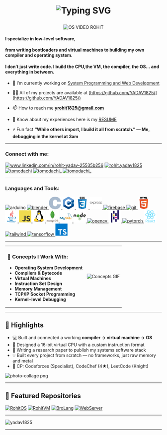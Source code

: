 <h1 align="center"><p align="center">
  <img src="https://readme-typing-svg.demolab.com?font=Fira+Code&size=24&pause=1000&color=00F700&center=true&vCenter=true&width=800&lines=Hi+%F0%9F%91%8B%2C+I'm+Rohit+Yadav;I+am+a+systems+programming+enthusiast;I+am+a+3rd+year+IT+student+at+NIT+Jalandhar" alt="Typing SVG" />
</p></h1> 



<p align="center">
  <img src="https://github.com/user-attachments/assets/c5bd66fb-7f7f-4211-9e51-5feacb9809a1" alt="OS VIDEO ROHIT" width="750"/>
</p>




<h4 align="left">I specialize in low-level software,</h4>
<h4>from writing bootloaders and virtual machines to building my own compiler and operating system.</h4>
<h4>I don’t just write code. I build the CPU,the VM, the compiler, the OS… and everything in between.</h4>


- 🔭 I’m currently working on [System Programming and Web Development](https://github.com/YADAV1825/BroLang-Stack)

- 👨‍💻 All of my projects are available at [https://github.com/YADAV1825/](https://github.com/YADAV1825/)

- 📫 How to reach me **yrohit1825@gmail.com**

- 📄 Know about my experiences here is my [RESUME](https://www.linkedin.com/in/rohit-yadav-25535b256/overlay/1751778271701/single-media-viewer?type=DOCUMENT&profileId=ACoAAD8OZKEBcV3UCV8D5yXDDr-GLclDvKexlac&lipi=urn%3Ali%3Apage%3Ad_flagship3_profile_view_base%3BKykAPyKwRWGGeqHw0vTGIw%3D%3D)

- ⚡ Fun fact **“While others import, I build it all from scratch.” — Me, debugging in the kernel at 3am**

---

<h3 align="left">Connect with me:</h3>
<p align="left">
<a href="https://linkedin.com/in/www.linkedin.com/in/rohit-yadav-25535b256" target="blank"><img align="center" src="https://raw.githubusercontent.com/rahuldkjain/github-profile-readme-generator/master/src/images/icons/Social/linked-in-alt.svg" alt="www.linkedin.com/in/rohit-yadav-25535b256" height="30" width="40" /></a>
<a href="https://instagram.com/rohit.yadav1825" target="blank"><img align="center" src="https://raw.githubusercontent.com/rahuldkjain/github-profile-readme-generator/master/src/images/icons/Social/instagram.svg" alt="rohit.yadav1825" height="30" width="40" /></a>
<a href="https://www.codechef.com/users/tomodachi" target="blank"><img align="center" src="https://cdn.jsdelivr.net/npm/simple-icons@3.1.0/icons/codechef.svg" alt="tomodachi" height="30" width="40" /></a>
<a href="https://codeforces.com/profile/tomodachi_" target="blank"><img align="center" src="https://raw.githubusercontent.com/rahuldkjain/github-profile-readme-generator/master/src/images/icons/Social/codeforces.svg" alt="tomodachi_" height="30" width="40" /></a>
<a href="https://www.leetcode.com/tomodachi_" target="blank"><img align="center" src="https://raw.githubusercontent.com/rahuldkjain/github-profile-readme-generator/master/src/images/icons/Social/leet-code.svg" alt="tomodachi_" height="30" width="40" /></a>
</p>

---

<h3 align="left">Languages and Tools:</h3>
<p align="left"><img src="https://cdn.worldvectorlogo.com/logos/arduino-1.svg" alt="arduino" width="40" height="40"/> </a> <a href="https://www.blender.org/" target="_blank" rel="noreferrer"> <img src="https://download.blender.org/branding/community/blender_community_badge_white.svg" alt="blender" width="40" height="40"/> </a> <a href="https://www.cprogramming.com/" target="_blank" rel="noreferrer"> <img src="https://raw.githubusercontent.com/devicons/devicon/master/icons/c/c-original.svg" alt="c" width="40" height="40"/> </a> <a href="https://www.w3schools.com/cpp/" target="_blank" rel="noreferrer"> <img src="https://raw.githubusercontent.com/devicons/devicon/master/icons/cplusplus/cplusplus-original.svg" alt="cplusplus" width="40" height="40"/> </a> <a href="https://www.w3schools.com/css/" target="_blank" rel="noreferrer"> <img src="https://raw.githubusercontent.com/devicons/devicon/master/icons/css3/css3-original-wordmark.svg" alt="css3" width="40" height="40"/> </a> <a href="https://expressjs.com" target="_blank" rel="noreferrer"> <img src="https://raw.githubusercontent.com/devicons/devicon/master/icons/express/express-original-wordmark.svg" alt="express" width="40" height="40"/> </a> <a href="https://firebase.google.com/" target="_blank" rel="noreferrer"> <img src="https://www.vectorlogo.zone/logos/firebase/firebase-icon.svg" alt="firebase" width="40" height="40"/> </a> <a href="https://git-scm.com/" target="_blank" rel="noreferrer"> <img src="https://www.vectorlogo.zone/logos/git-scm/git-scm-icon.svg" alt="git" width="40" height="40"/> </a> <a href="https://www.w3.org/html/" target="_blank" rel="noreferrer"> <img src="https://raw.githubusercontent.com/devicons/devicon/master/icons/html5/html5-original-wordmark.svg" alt="html5" width="40" height="40"/> </a> <a href="https://www.java.com" target="_blank" rel="noreferrer"> <img src="https://raw.githubusercontent.com/devicons/devicon/master/icons/java/java-original.svg" alt="java" width="40" height="40"/> </a> <a href="https://developer.mozilla.org/en-US/docs/Web/JavaScript" target="_blank" rel="noreferrer"> <img src="https://raw.githubusercontent.com/devicons/devicon/master/icons/javascript/javascript-original.svg" alt="javascript" width="40" height="40"/> </a> <a href="https://www.linux.org/" target="_blank" rel="noreferrer"> <img src="https://raw.githubusercontent.com/devicons/devicon/master/icons/linux/linux-original.svg" alt="linux" width="40" height="40"/> </a> <a href="https://www.mongodb.com/" target="_blank" rel="noreferrer"> <img src="https://raw.githubusercontent.com/devicons/devicon/master/icons/mongodb/mongodb-original-wordmark.svg" alt="mongodb" width="40" height="40"/> </a> <a href="https://www.mysql.com/" target="_blank" rel="noreferrer"> <img src="https://raw.githubusercontent.com/devicons/devicon/master/icons/mysql/mysql-original-wordmark.svg" alt="mysql" width="40" height="40"/> </a> <a href="https://nodejs.org" target="_blank" rel="noreferrer"> <img src="https://raw.githubusercontent.com/devicons/devicon/master/icons/nodejs/nodejs-original-wordmark.svg" alt="nodejs" width="40" height="40"/> </a> <a href="https://opencv.org/" target="_blank" rel="noreferrer"> <img src="https://www.vectorlogo.zone/logos/opencv/opencv-icon.svg" alt="opencv" width="40" height="40"/> </a> <a href="https://pandas.pydata.org/" target="_blank" rel="noreferrer"> <img src="https://raw.githubusercontent.com/devicons/devicon/2ae2a900d2f041da66e950e4d48052658d850630/icons/pandas/pandas-original.svg" alt="pandas" width="40" height="40"/> </a> <a href="https://pytorch.org/" target="_blank" rel="noreferrer"> <img src="https://www.vectorlogo.zone/logos/pytorch/pytorch-icon.svg" alt="pytorch" width="40" height="40"/> </a> <a href="https://reactjs.org/" target="_blank" rel="noreferrer"> <img src="https://raw.githubusercontent.com/devicons/devicon/master/icons/react/react-original-wordmark.svg" alt="react" width="40" height="40"/> </a> <a href="https://tailwindcss.com/" target="_blank" rel="noreferrer"> <img src="https://www.vectorlogo.zone/logos/tailwindcss/tailwindcss-icon.svg" alt="tailwind" width="40" height="40"/> </a> <a href="https://www.tensorflow.org" target="_blank" rel="noreferrer"> <img src="https://www.vectorlogo.zone/logos/tensorflow/tensorflow-icon.svg" alt="tensorflow" width="40" height="40"/> </a> <a href="https://www.typescriptlang.org/" target="_blank" rel="noreferrer"> <img src="https://raw.githubusercontent.com/devicons/devicon/master/icons/typescript/typescript-original.svg" alt="typescript" width="40" height="40"/> </a>  </a> </p>

---

<table>
  <tr>
    <td>
      <h3><strong>🧠 Concepts I Work With:</strong></h3>
      <ul>
        <li><strong>Operating System Development</strong></li>
        <li><strong>Compilers & Bytecode</strong></li>
        <li><strong>Virtual Machines</strong></li>
        <li><strong>Instruction Set Design</strong></li>
        <li><strong>Memory Management</strong></li>
        <li><strong>TCP/IP Socket Programming</strong></li>
        <li><strong>Kernel-level Debugging</strong></li>
      </ul>
    </td>
    <td align="right">
      <img src="https://github.com/user-attachments/assets/f55b027a-679b-4a10-8976-f6fe0784483c" alt="Concepts GIF" width="250"/>
    </td>
  </tr>
</table>


---

## 📜 Highlights

- 💻 Built and connected a working **compiler → virtual machine → OS**  
- 🧵 Designed a 16-bit virtual CPU with a custom instruction format  
- 📄 Writing a research paper to publish my systems software stack  
- 💡 Built every project from scratch — no frameworks, just raw memory and metal  
- 🧪 CP: Codeforces (Specialist), CodeChef (4★), LeetCode (Knight)

![photo-collage png](https://github.com/user-attachments/assets/0e93c264-12bd-445c-9244-202416dec857)

---

## 📌 Featured Repositories

[![RohitOS](https://github-readme-stats.vercel.app/api/pin/?username=YADAV1825&repo=OS-RohitOS)](https://github.com/YADAV1825/OS-RohitOS)
[![RohitVM](https://github-readme-stats.vercel.app/api/pin/?username=YADAV1825&repo=Virtual-CPU-and-VM-RohitVM)](https://github.com/YADAV1825/Virtual-CPU-and-VM-RohitVM)
[![BroLang](https://github-readme-stats.vercel.app/api/pin/?username=YADAV1825&repo=BroLang-Stack)](https://github.com/YADAV1825/BroLang-Stack)
[![WebServer](https://github-readme-stats.vercel.app/api/pin/?username=YADAV1825&repo=CPP-Http-web-server-Single-thread-for-Linux)](https://github.com/YADAV1825/CPP-Http-web-server-Single-thread-for-Linux)

---

<p align="left"> <img src="https://komarev.com/ghpvc/?username=yadav1825&label=Profile%20views&color=0e75b6&style=flat" alt="yadav1825" /> </p>

---

